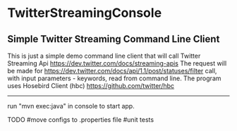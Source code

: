 TwitterStreamingConsole
=======================

Simple Twitter Streaming Command Line Client
-------------------------

This is just a simple demo command line client that will call Twitter Streaming Api https://dev.twitter.com/docs/streaming-apis 
The request will be made for https://dev.twitter.com/docs/api/1.1/post/statuses/filter call, with input parameters - keywords, read from command line.
The program uses Hosebird Client (hbc) https://github.com/twitter/hbc

-------------------------
run "mvn exec:java" in console to start app.

TODO
#move configs to .properties file
#unit tests